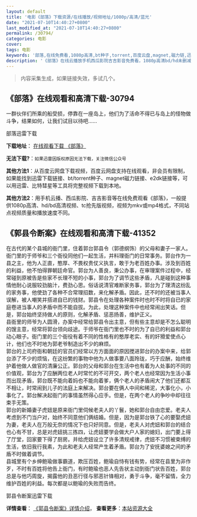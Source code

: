 ```yaml
---
layout: default
title: '电影《部落》下载资源/在线播放/视频地址/1080p/高清/蓝光'
date: "2021-07-10T14:40:27+0800"
last_modified_at: "2021-07-10T14:40:27+0800"
permalink: /30794/
categories: 电影
cover:
tags: 电影
keywords: '部落,在线免费看,1080p高清,bt种子,torrent,百度云盘,magnet,磁力链,迅雷下载资源'
description: '《部落》在线云播放手机西瓜影院吉吉影音免费看，1080p高清bd/hd未删减完整版和tc抢先枪版，mkv/mp4格式，附带bt/torrent种子、magnet/磁力链、百度云盘、网盘资源迅雷下载链接'
---
```


>内容采集生成，如果链接失效，多试几个。


## 《部落》在线观看和高清下载-30794

一群伙伴们所乘的船受损，停靠在一座岛上，他们为了活命不得已与岛上的怪物做斗争，结果如何，让我们试目以待吧&hellip;…


部落迅雷下载

**下载地址**： [在线观看下载 《部落》](https://www.993dy.com//vod-detail-id-17953.html) 


**无法下载?**：`如果迅雷因版权原因无法下载，关注微信公众号 `

**其他方法1**：从百度云网盘下载视频，百度云网盘支持在线观看，非会员有限制，如果能找到迅雷下载链接、bt/torrent种子、magnet磁力链接、e2dk链接等，可以用迅雷、比特彗星等工具将完整视频下载到本地。

**其他方法2**：用手机云播、西瓜影院、吉吉影音等在线免费观看《部落》，一般提供1080p高清、hd/bd高清视频、tc抢先版视频，视频为mkv或mp4格式，不同站点视频质量和播放速度不同。


## 《郭县令断案》在线观看和高清下载-41352

在古代的某个县城的衙门里，住着郭台郭县令（郭德纲饰）的父母和妻子一家人。衙门里的于师爷和三个衙役同他们一起生活，并料理衙门的日常事务。郭台作为一县之主，他为人正直，憨厚、不畏权贵仗义执言，敢于为老百姓办事。涉及到百姓的利益，他不怕得罪朝廷命官。郭台为人善良，秉公办事，在审理案件过程中，经常碰到原被告是些家不长理不短的小事，郭台为了调节这些矛盾，凡是碰到这种事情他耐心说服较劲脑汁，费劲心思。俗话说清官难断家务事，郭台为了理清这纷乱的家务事，他使劲了各种不合常理招数，来化解矛盾。因此，还不时的还被当事人误解，被人嘲笑并搭进自已的钱财。郭县令在处理各种案件时也时不时将自已的家庭卷进当事人的矛盾中而不能自拔。为此，处理这种案件中也经常闹出笑话。但是，郭台始终坚持做人的原则，化解矛盾、惩恶扬善，维护正义。<br />县衙里的师爷为人圆滑，办案中经常给郭县令出主意，但有些主意却是不怎么聪明的馊主意，经常将郭台领向歧途。于师爷在衙门里也不时的为了自已的利益和郭台动心眼子。衙门里的三个衙役有着不同的性格有的憨厚老实、有的奸猾爱使点心计，他们也不时地为郭老爷制造出不少的麻烦。<br />郭台的上司府衙和朝廷的官员们经常以方方面面的原因搅进郭台的办案中来，给郭台添了不少的烦恼，在这纷繁的事物中他为人做事要八面玲珑，巧于应酬，始终维护着他做人做官的清廉公正。郭台的父母和郭台在生活中也有着为人处事的不同的价值观，郭台为了应酬两位老人时常忙的不可开交，两个老人也经常因为生活小事而出现矛盾，郭台既不能向着妈也不能向着爹，俩个老人的矛盾闹大了他们还都互不相让，时常闹到儿子的法庭上来解决。郭台要在俩人中间和稀泥，大事化小，小事化了。郭台解决起衙门的事情虽然得心应手。但是，在两个老人的争吵中却往往束手无策。<br />郭台的新婚妻子虎妞是原来衙门里伺候老夫人的丫鬟，她和郭台自由恋爱。老夫人考虑到不门当户对，始终不同意他们俩结婚。但是，因为是郭台铁了心的要娶虎妞为妻，老夫人在万般无奈的情况下也只好同意。但是，老夫人对虎妞和郭台的结合也心有不甘，总是对虎妞挑三拣四，让虎妞要学会做大户人家的媳妇，出门要上得了厅堂，回家要下得了厨房。并给虎妞设立了许多清规戒律，虎妞不习惯被束缚的生活，依旧我行我素，为此和老夫人经常产生着矛盾。郭台为了安抚婆媳之间的矛盾不时做着调节。<br />县城里有个乡绅鲍瑜做事霸道，欺压百姓，鲍瑜自恃有钱有势，经常在县里为非作歹，不时有百姓将他告上衙门，有时鲍瑜也恶人先告状主动到衙门状告百姓，郭台总是与他巧周旋，揭露他的丑恶行径与邪恶针锋相对，勇于斗争，毫不留情，全力维护百姓的利益。每次都是以鲍瑜的失败而告终。


郭县令断案迅雷下载

**详情查看**： [《郭县令断案》详情介绍](/movie/41352/)， **查看更多**：[本站资源大全](/movie/t/all/)

